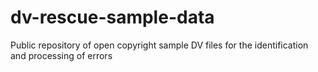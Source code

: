# dv-rescue-sample-data
Public repository of open copyright sample DV files for the identification and processing of errors

